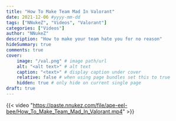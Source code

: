 ```yaml
---
title: "How To Make Team Mad In Valorant"
date: 2021-12-06 #yyyy-mm-dd
tags: ["NNukeZ", "Videos", "Valorant"]
categories: ["Videos"]
author: "NNukeZ"
description: "How to make your team hate you for no reason"
hideSummary: true
comments: true
cover:
    image: "/val.png" # image path/url
    alt: "<alt text>" # alt text
    caption: "<text>" # display caption under cover
    relative: false # when using page bundles set this to true
    hidden: true # only hide on current single page
draft: true
---
```


{{< video "https://paste.nnukez.com/file/ape-eel-bee/How_To_Make_Team_Mad_In_Valorant.mp4" >}}